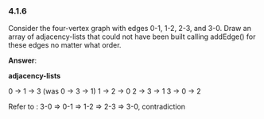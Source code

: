 ### 4.1.6

Consider the four-vertex graph with edges 0-1, 1-2, 2-3, and 3-0. Draw an array of adjacency-lists that could not have been built calling addEdge() for these edges no matter what order.

**Answer**:

**adjacency-lists**

0 → 1 → 3 (was 0 → 3 → 1)
1 → 2 → 0
2 → 3 → 1
3 → 0 → 2

Refer to : 3-0 => 0-1 => 1-2 => 2-3 => 3-0, contradiction

